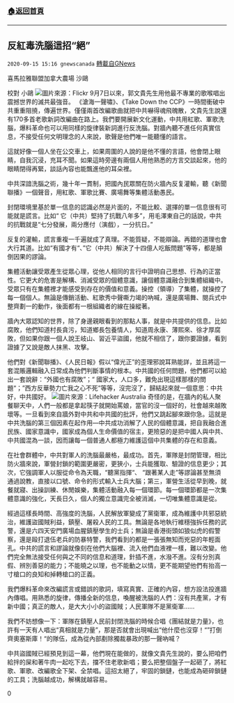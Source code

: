 ###  [:house:返回首頁](https://github.com/ourhimalayas/txt)
---

## 反紅毒洗腦這招“絕”
`2020-09-15 15:16 gnewscanada` [轉載自GNews](https://gnews.org/zh-hant/358578/)

喜馬拉雅聯盟加拿大農場 沙鷗

校對 小鷗
![](https://s3.amazonaws.com/gnews-media-offload/wp-content/uploads/2020/09/15150515/Flickr.jpg)圖片來源：Flickr 
9月7日以來，郭文貴先生用他最不專業的歌喉唱出震撼世界的滅共最強音。 《滄海一聲嘯》、《Take Down the CCP》一時間衝破中共重重阻撓，傳遍世界。僅僅兩首改編歌曲就把中共嚇得魂飛魄散，文貴先生說還有170多首老歌新詞改編曲在路上。我們要開展新文化運動，中共用紅歌、軍歌洗腦，爆料革命也可以用同樣的旋律裝新詞進行反洗腦。對牆內聽不進任何真實信息，不接受任何文明理念的人來說，歌聲是他們唯一能聽懂的語言。

這就好像一個人坐在公交車上，如果周圍的人說的是他不懂的言語，他會閉上眼睛，自我沉浸，充耳不聞。如果這時旁邊有兩個人用他熟悉的方言交談起來，他的眼睛閉得再緊，談話內容也能飄進他的耳朵裡。

中共深諳洗腦之術，幾十年一貫制，把國內民眾關在防火牆內反复灌輸，聽《新聞聯播》一個聲音，用紅歌、軍歌比賽、廣場舞等集體活動愚民。

封閉環境里基於單一信息的認識必然是片面的，不能比較、選擇的單一信息很有可能就是謊言。比如“ 它（中共）堅持了抗戰八年多”，用毛澤東自己的話說，中共的抗戰就是“七分發展，兩分應付（演戲），一分抗日。”

反复的灌輸，謊言重複一千遍就成了真理。不能質疑，不能辯論。再錯的道理也會大行其道。比如“有國才有“、”它（中共）解決了十四億人吃飯問題”等等，都是顛倒因果的謬論。

集體活動讓受眾產生從眾心理，從他人相同的言行中證明自己思想、行為的正當性。它更大的危害是解構、消滅受眾的個體意識，讓個體意識融合到集體組織中。受眾只有在集體裡才能感受到存在的價值和意義。操控（領導）了集體，就操控了每一個個人。無論是傳銷活動、紅歌秀中聲嘶力竭的吶喊，還是廣場舞、閱兵式中整齊劃一的動作，後面都有一根組織者的線在操縱著。

牆內大眾認知的世界，除了身邊親眼看到的那點人事，就是中共提供的信息。比如腐敗，他們知道村長貪污，知道鄉長包養情人，知道周永康、薄熙來、徐才厚腐敗，但如果你跟一個人說王岐山、習近平盜國，他就不相信了，跟你要證據，看到證據了又說是敵人抹黑、攻擊。

他們對《新聞聯播》、《人民日報》假以“偉光正”的歪理邪說耳熟能詳，並且將這一套混賬邏輯融入日常成為他們判斷事情的根本。中共國的任何問題，他們都可以給出一套說辭：“外國也有腐敗”；“ 國家大，人口多，難免出現這樣那樣的問題“；”西方反華勢力亡我之心不死”等等，沒完沒了，歸結起來就一個意思：中共好，中共國好。
![](https://s3.amazonaws.com/gnews-media-offload/wp-content/uploads/2020/09/15150612/LifehackerAustralia.jpg)圖片來源：Lifehacker Australia 
奇怪的是，在牆內的私人聚餐聊天中，人們一般都是拿起筷子就開始罵娘，當官的沒一個好的，社會越來越敗壞等。一旦看到來自牆外對中共和中共國的批評，他們又跳起腳來跟你急。這就是中共洗腦的第三個因素在起作用—中共成功消解了人民的個體意識，把自我融合進民族、國家意識中，國家成為個人生命價值的宿主，更險惡的是把中國人與中共、中共國混為一談，因而讓每一個普通人都極力維護這個中共集體的存在和意義。

在社會群體中，中共對軍人的洗腦最嚴格，最成功。首先，軍隊是封閉管理，相比防火牆來說，軍營封鎖的範圍更嚴密，更狹小，士兵能獲取、驗證的信息更少；其次，它強調軍人以服從命令為天職，“聽黨指揮“、 “跟著某人走”等謬論甚至無須通過說教，直接以口號、命令的形式輸入士兵大腦；第三，軍營生活從早到晚，就餐就寢、出操訓練、休閒娛樂，集體活動融入每一個環節。每一個環節都是一次集體意識的強化，天長日久，個人的獨立意識完全被消滅，一切唯集體意識是從。

經過這樣長時間、高強度的洗腦，人民解放軍變成了黨衛軍，成為維護中共邪惡統治，維護盜國賊利益，鎮壓、屠殺人民的工具。無論是各地執行維穩強拆任務的武警，還是六四天安門廣場血腥鎮壓學生的士兵；無論是香港街頭如狼似虎的假警察，還是毆打退伍老兵的防暴特警，我們看到的都是一張張無知而兇惡的年輕面孔。中共的謊言和謬論就像刻在他們大腦裡、流入他們血液裡一樣，難以改變。他們完全無法接受任何與之不同的信息和道理，針插不進，水潑不進。沒有分別真假、辨別善惡的能力；不能曉之以理，也不能動之以情，更不能期望他們有抬高一寸槍口的良知和掉轉槍口的正義。

我們爆料革命來改編謊言或錯誤的歌詞，填寫真實、正確的內容，想方設法投進牆內傳唱。用熟悉的旋律，傳播全新的信息，喚醒被洗腦的人們：沒有共產黨，才有新中國；真正的敵人，是大大小小的盜國賊；人民軍隊不是黨衛軍……

我們不妨想像一下：軍隊在鎮壓人民前封閉洗腦的時候合唱《團結就是力量》，也許有一天有人唱出“真相就是力量”，那是否就會出現喊出“他什麼也沒穿！“”打倒齊奧塞斯庫！“的隊伍，成為從內部剷除獨裁暴政的那一聲吶喊？

中共盜國賊已經預見到這一幕，他們現在能做的，就像文貴先生說的，要么把咱們給拌的屎和著牛肉一起吃下去，擋不住老歌新唱；要么把整個盤子一起砸了，將紅歌、軍歌、改編歌全下架、全禁唱。這招太絕了，牢固的鎖鏈，也能成為砸碎鎖鏈的工具；洗腦越成功，解構就越容易。

0
